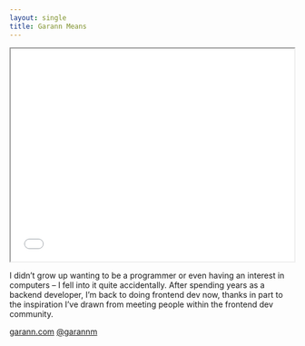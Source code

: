 ```yaml
---
layout: single
title: Garann Means
---
```


<iframe src="//player.vimeo.com/video/32682205" width="500" height="375" webkitallowfullscreen mozallowfullscreen allowfullscreen></iframe>

<i class="fa fa-quote-left fa-2x"></i> I didn’t grow up wanting to be a programmer or even having an interest in computers – I fell into it quite accidentally. After spending years as a backend developer, I’m back to doing frontend dev now, thanks in part to the inspiration I’ve drawn from meeting people within the frontend dev community.

<a class="reference" href="http://garann.com/"><i class="fa fa-home"></i> garann.com</a> <a class="reference" href="http://www.twitter.com/garannm"><i class="fa fa-twitter"></i> @garannm</a>